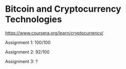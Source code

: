 # Bitcoin and Cryptocurrency Technologies

https://www.coursera.org/learn/cryptocurrency/

Assignment 1: 100/100

Assignment 2: 92/100 

Assignment 3: ?
